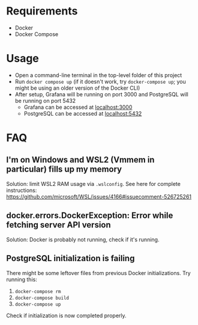 # Requirements
- Docker
- Docker Compose

# Usage
- Open a command-line terminal in the top-level folder of this project
- Run `docker compose up` (if it doesn't work, try `docker-compose up`; you might be using an older version of the Docker CLI)
- After setup, Grafana will be running on port 3000 and PostgreSQL will be running on port 5432
    - Grafana can be accessed at [localhost:3000](localhost:3000)
    - PostgreSQL can be accessed at [localhost:5432](localhost:5432)

# FAQ
## I'm on Windows and WSL2 (Vmmem in particular) fills up my memory
Solution: limit WSL2 RAM usage via `.wslconfig`. See here for complete instructions: https://github.com/microsoft/WSL/issues/4166#issuecomment-526725261

## docker.errors.DockerException: Error while fetching server API version
Solution: Docker is probably not running, check if it's running.

## PostgreSQL initialization is failing
There might be some leftover files from previous Docker initializations. Try running this:

1. `docker-compose rm`
2. `docker-compose build`
3. `docker-compose up`

Check if initialization is now completed properly.